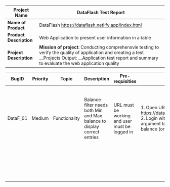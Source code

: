 
| Project Name            | DataFlash Test Report                                                                                                                                                                                              |
| ----------------------- | ------------------------------------------------------------------------------------------------------------------------------------------------------------------------------------------------------------------ |
| __Name of Product__     | DataFlash https://dataflash.netlify.app/index.html                                                                                                                                                                 |
| __Product Description__ | Web Application to present user information in a table                                                                                                                                                             |
| __Project Description__ | **Mission of project**: Conducting comprehensvie testing to verify the quality of application and creating a test __Projects Output: __Application test report and summary to evaluate the web application quality |


| BugID    | Priority | Topic         | Description                                                              | Pre-requisities                                | Test Steps                                                                                                                                       | <nobr>Expected result</nobr>                                                                                                                                                   | Actual result                                                                           | Screenshot              | Environment                                |     |
| -------- | -------- | ------------- | ------------------------------------------------------------------------ | ---------------------------------------------- | ------------------------------------------------------------------------------------------------------------------------------------------------ | ----------------------------------------------------------------------------------------------------------------------------------------------------------------- | --------------------------------------------------------------------------------------- | ----------------------- | ------------------------------------------ | --- |
| DataF_01 | Medium   | Functionality | Balance filter needs both Min and Max balance to display correct entries | URL must be working and user must be logged in | 1. Open URL https://dataflash.netlify.app/index.html 2. Login with given password 3. Give argument to Balance filter Max balance (or vice versa) | User should see correct entries even when only of the argument is given (max or min balance) so the default value of Min balance is 0 and Max balance is infinity | It displays all the entries when only one of the argument is given (Max or Min balance) | ![ScreenShot](assets/images/20240327173829.png) | Vivaldi 6.6.3271.53 on Windows 11 Pro 23H2 |     |
|          |          |               |                                                                          |                                                |                                                                                                                                                  |                                                                                                                                                                   |                                                                                         |                         |                                            |     |
|          |          |               |                                                                          |                                                |                                                                                                                                                  |                                                                                                                                                                   |                                                                                         |                         |                                            |     |
|          |          |               |                                                                          |                                                |                                                                                                                                                  |                                                                                                                                                                   |                                                                                         |                         |                                            |     |
|          |          |               |                                                                          |                                                |                                                                                                                                                  |                                                                                                                                                                   |                                                                                         |                         |                                            |     |
|          |          |               |                                                                          |                                                |                                                                                                                                                  |                                                                                                                                                                   |                                                                                         |                         |                                            |     |
|          |          |               |                                                                          |                                                |                                                                                                                                                  |                                                                                                                                                                   |                                                                                         |                         |                                            |     |
|          |          |               |                                                                          |                                                |                                                                                                                                                  |                                                                                                                                                                   |                                                                                         |                         |                                            |     |
|          |          |               |                                                                          |                                                |                                                                                                                                                  |                                                                                                                                                                   |                                                                                         |                         |                                            |     |
|          |          |               |                                                                          |                                                |                                                                                                                                                  |                                                                                                                                                                   |                                                                                         |                         |                                            |     |
|          |          |               |                                                                          |                                                |                                                                                                                                                  |                                                                                                                                                                   |                                                                                         |                         |                                            |     |
|          |          |               |                                                                          |                                                |                                                                                                                                                  |                                                                                                                                                                   |                                                                                         |                         |                                            |     |
|          |          |               |                                                                          |                                                |                                                                                                                                                  |                                                                                                                                                                   |                                                                                         |                         |                                            |     |
|          |          |               |                                                                          |                                                |                                                                                                                                                  |                                                                                                                                                                   |                                                                                         |                         |                                            |     |
|          |          |               |                                                                          |                                                |                                                                                                                                                  |                                                                                                                                                                   |                                                                                         |                         |                                            |     |
|          |          |               |                                                                          |                                                |                                                                                                                                                  |                                                                                                                                                                   |                                                                                         |                         |                                            |     |
|          |          |               |                                                                          |                                                |                                                                                                                                                  |                                                                                                                                                                   |                                                                                         |                         |                                            |     |
|          |          |               |                                                                          |                                                |                                                                                                                                                  |                                                                                                                                                                   |                                                                                         |                         |                                            |     |
|          |          |               |                                                                          |                                                |                                                                                                                                                  |                                                                                                                                                                   |                                                                                         |                         |                                            |     |
